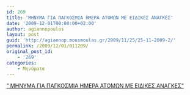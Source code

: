 ```yaml
---
id: 269
title: 'ΜΗΝΥΜΑ ΓΙΑ ΠΑΓΚΟΣΜΙΑ ΗΜΕΡΑ ΑΤΟΜΩΝ ΜΕ ΕΙΔΙΚΕΣ ΑΝΑΓΚΕΣ'
date: '2009-12-01T00:00:00+02:00'
author: agiannopoulos
layout: post
guid: 'http://agiannop.mousmoulas.gr/2009/11/25/25-11-2009-2/'
permalink: /2009/12/01/011209/
original_post_id:
    - '269'
categories:
    - Μηνύματα
---
```


[” ΜΗΝΥΜΑ ΓΙΑ ΠΑΓΚΟΣΜΙΑ ΗΜΕΡΑ ΑΤΟΜΩΝ ΜΕ ΕΙΔΙΚΕΣ ΑΝΑΓΚΕΣ”](/wp-content/uploads/2009/11/minima_atoma_me_eidikes_anages2.pdf)